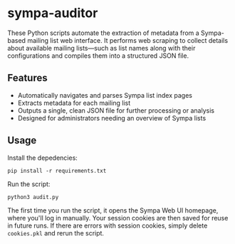 # sympa-auditor

These Python scripts automate the extraction of metadata from a Sympa-based mailing list web interface. It performs web scraping to collect details about available mailing lists—such as list names along with their configurations and compiles them into a structured JSON file.

## Features

- Automatically navigates and parses Sympa list index pages
- Extracts metadata for each mailing list
- Outputs a single, clean JSON file for further processing or analysis
- Designed for administrators needing an overview of Sympa lists

## Usage 
Install the depedencies: 
```
pip install -r requirements.txt
```

Run the script:
```
python3 audit.py
```

The first time you run the script, it opens the Sympa Web UI homepage, where you'll log in manually. Your session cookies are then saved for reuse in future runs. If there are errors with session cookies, simply delete ```cookies.pkl``` and rerun the script. 


